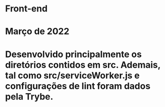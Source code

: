 # Front-end

# Março de 2022

# Desenvolvido principalmente os diretórios contidos em src. Ademais, tal como src/serviceWorker.js e configurações de lint foram dados pela Trybe.